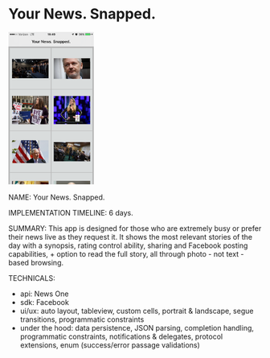 # Your News. Snapped.


<img src="/images/IMG_7786 copy.pdf" width="170">

NAME:
Your News. Snapped.

IMPLEMENTATION TIMELINE:
6 days.

SUMMARY:
This app is designed for those who are extremely busy or prefer their news live as they request it. It shows the most relevant stories of the day with a synopsis, rating control ability, sharing and Facebook posting capabilities, + option to read the full story, all through photo - not text - based browsing.

TECHNICALS:
- api: News One
- sdk: Facebook
- ui/ux: auto layout, tableview, custom cells, portrait & landscape, segue transitions, programmatic constraints
- under the hood: data persistence, JSON parsing, completion handling, programmatic constraints, notifications & delegates, protocol extensions, enum (success/error passage validations)
